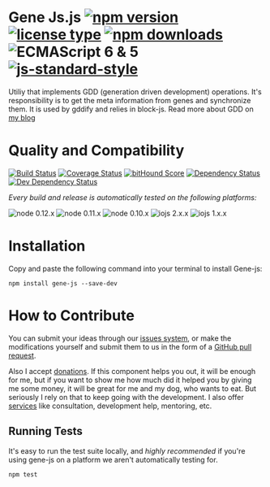 <!-- ph replacements -->
<!-- name, /gene-js/g, gene-js -->
<!-- namePascal, /Gene-js/g, Gene-js -->
<!-- endph -->
<!-- ph ignoringStamps -->
<!-- endph -->
<!-- ph title -->
# Gene Js.js [![npm version](https://img.shields.io/npm/v/gene-js.svg)](https://www.npmjs.com/package/gene-js) [![license type](https://img.shields.io/npm/l/gene-js.svg)](https://github.com/nicosommi/gene-js.git/blob/master/LICENSE) [![npm downloads](https://img.shields.io/npm/dm/gene-js.svg)](https://www.npmjs.com/package/gene-js) ![ECMAScript 6 & 5](https://img.shields.io/badge/ECMAScript-6%20/%205-red.svg) [![js-standard-style](https://img.shields.io/badge/code%20style-standard-brightgreen.svg)](http://standardjs.com/)
<!-- endph -->

<!-- ph description -->
Utiliy that implements GDD (generation driven development) operations.
It's responsibility is to get the meta information from genes and synchronize them.
It is used by gddify and relies in block-js.
Read more about GDD on [my blog](http://nicosommi.com)
<!-- endph -->

<!-- ph usagesAndExamples -->
<!-- endph -->
<!-- ph howItWorks -->
<!-- endph -->
<!-- ph qualityAndCompatibility -->
# Quality and Compatibility

[![Build Status](https://travis-ci.org/nicosommi/gene-js.png?branch=master)](https://travis-ci.org/nicosommi/gene-js) [![Coverage Status](https://coveralls.io/repos/nicosommi/gene-js/badge.svg)](https://coveralls.io/r/nicosommi/gene-js)  [![bitHound Score](https://www.bithound.io/github/nicosommi/gene-js/badges/score.svg)](https://www.bithound.io/github/nicosommi/gene-js)  [![Dependency Status](https://david-dm.org/nicosommi/gene-js.png?theme=shields.io)](https://david-dm.org/nicosommi/gene-js?theme=shields.io) [![Dev Dependency Status](https://david-dm.org/nicosommi/gene-js/dev-status.svg)](https://david-dm.org/nicosommi/gene-js?theme=shields.io#info=devDependencies)

*Every build and release is automatically tested on the following platforms:*

![node 0.12.x](https://img.shields.io/badge/node-0.12.x-brightgreen.svg) ![node 0.11.x](https://img.shields.io/badge/node-0.11.x-brightgreen.svg) ![node 0.10.x](https://img.shields.io/badge/node-0.10.x-brightgreen.svg)
![iojs 2.x.x](https://img.shields.io/badge/iojs-2.x.x-brightgreen.svg) ![iojs 1.x.x](https://img.shields.io/badge/iojs-1.x.x-brightgreen.svg)
<!-- endph -->
<!-- ph installation -->
# Installation

Copy and paste the following command into your terminal to install Gene-js:

```
npm install gene-js --save-dev
```

<!-- endph -->
<!-- stamp contribute -->
# How to Contribute

You can submit your ideas through our [issues system](https://github.com/nicosommi/gene-js/issues), or make the modifications yourself and submit them to us in the form of a [GitHub pull request](https://help.github.com/articles/using-pull-requests/).

Also I accept [donations](http://nicosommi.com). If this component helps you out, it will be enough for me, but if you want to show me how much did it helped you by giving me some money, it will be great for me and my dog, who wants to eat. But seriously I rely on that to keep going with the development.
I also offer [services](http://integracionesagiles.com) like consultation, development help, mentoring, etc.
<!-- endstamp -->
<!-- stamp runningtests -->
## Running Tests

It's easy to run the test suite locally, and *highly recommended* if you're using gene-js on a platform we aren't automatically testing for.

```
npm test
```
<!-- endstamp -->
